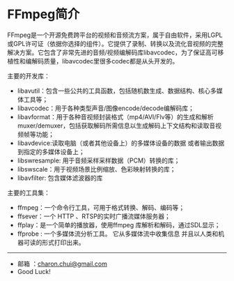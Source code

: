 FFmpeg简介
===

FFmpeg是一个开源免费跨平台的视频和音频流方案，属于自由软件，采用LGPL或GPL许可证（依据你选择的组件）。它提供了录制、转换以及流化音视频的完整解决方案。它包含了非常先进的音频/视频编解码库libavcodec，为了保证高可移植性和编解码质量，libavcodec里很多codec都是从头开发的。

主要的开发库：

- libavutil：包含一些公共的工具函数，包括随机数生成、数据结构、核心多媒体工具等；
- libavcodec：用于各种类型声音/图像encode/decode编解码库；
- libavformat：用于各种音视频封装格式（mp4/AVI/Flv等）的生成和解析muxer/demuxer，包括获取解码所需信息以生成解码上下文结构和读取音视频帧等功能；
- libavdevice:读取电脑（或者其他设备上）的多媒体设备的数据 或者输出数据到指定的多媒体设备上；
- libswresample: 用于音频采样采样数据（PCM）转换的库；
- libswscale：用于视频场景比例缩放、色彩映射转换的库；
- libavfilter: 包含媒体滤波器的库

主要的工具集：

- ffmpeg：一个命令行工具，可用于格式转换、解码、编码等；
- ffsever：一个 HTTP 、RTSP的实时广播流媒体服务器；
- ffplay：是一个简单的播放器，使用ffmpeg 库解析和解码，通过SDL显示；
- ffprobe : 一个多媒体流分析工具。 它从多媒体流中收集信息 并且以人类和机器可读的形式打印出来。


---

- 邮箱 ：charon.chui@gmail.com  
- Good Luck! 